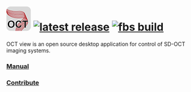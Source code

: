 

# ![Logo](https://github.com/sstucker/OCTview/blob/main/src/main/icons/base/64.png?raw=true) [![latest release](https://img.shields.io/github/v/release/sstucker/OCTview?color=pink&display_name=release&label=version)](https://github.com/sstucker/OCTview/releases/latest) [![fbs build](https://github.com/sstucker/OCTview/actions/workflows/fbs-build.yml/badge.svg)](https://github.com/sstucker/OCTview/actions/workflows/fbs-build.yml)

OCT view is an open source desktop application for control of SD-OCT imaging systems.

### [Manual](https://github.com/sstucker/OCTview/blob/main/MANUAL.md)
### [Contribute](https://github.com/sstucker/OCTview/blob/main/CONTRIBUTING.md)
